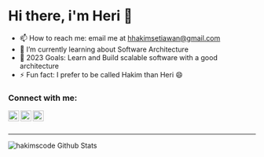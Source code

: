 # Hi there, i'm Heri 👋

- 📫 How to reach me: email me at hhakimsetiawan@gmail.com
- 🌱 I’m currently learning about Software Architecture
- 🥅 2023 Goals: Learn and Build scalable software with a good architecture
- ⚡ Fun fact: I prefer to be called Hakim than Heri 😄

### Connect with me:

[<img align="left" alt="Heri Hakim | Twitter" width="22px" src="https://cdn.jsdelivr.net/npm/simple-icons@v3/icons/twitter.svg" />][twitter]
[<img align="left" alt="Heri Hakim | LinkedIn" width="22px" src="https://cdn.jsdelivr.net/npm/simple-icons@v3/icons/linkedin.svg" />][linkedin]
[<img align="left" alt="Heri Hakim | Instagram" width="22px" src="https://cdn.jsdelivr.net/npm/simple-icons@v3/icons/instagram.svg" />][instagram]

<br/>
<br/>
<hr/>
<img align="left" alt="hakimscode Github Stats" src="https://github-readme-stats.vercel.app/api?username=hakimscode&theme=algolia&show_icons=true">

[twitter]: https://twitter.com/HeriHakim
[instagram]: https://instagram.com/herihakim
[linkedin]: https://linkedin.com/in/herihakim

<!--
**hakimscode/hakimscode** is a ✨ _special_ ✨ repository because its `README.md` (this file) appears on your GitHub profile.

Here are some ideas to get you started:

- 🔭 I’m currently working on ...
- 🌱 I’m currently learning ...
- 👯 I’m looking to collaborate on ...
- 🤔 I’m looking for help with ...
- 💬 Ask me about ...
- 📫 How to reach me: ...
- 😄 Pronouns: ...
- ⚡ Fun fact: ...
-->
